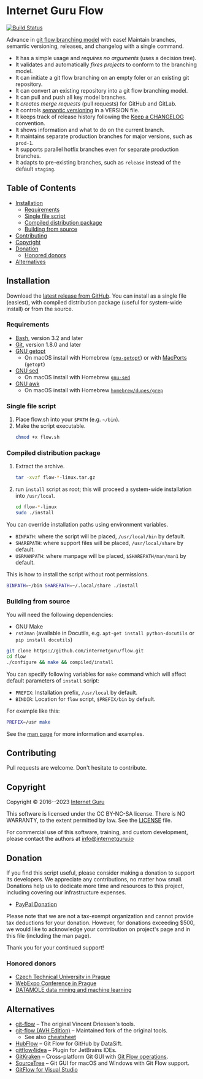 # Internet Guru Flow

[![Build Status](https://travis-ci.org/internetguru/flow.svg?branch=master)](https://travis-ci.org/internetguru/flow)

Advance in [git flow branching model](http://nvie.com/posts/a-successful-git-branching-model/) with ease! Maintain branches, semantic versioning, releases, and changelog with a single command.

- It has a simple usage and *requires no arguments* (uses a decision tree).
- It validates and automatically *fixes projects* to conform to the branching model.
- It can initiate a git flow branching on an empty foler or an existing git repository.
- It can convert an existing repository into a git flow branching model.
- It can pull and push all key model branches.
- It *creates merge requests* (pull requests) for GitHub and GitLab.
- It controls [semantic versioning](https://semver.org) in a VERSION file.
- It keeps track of release history following the [Keep a CHANGELOG](https://keepachangelog.com/en) convention.
- It shows information and what to do on the current branch.
- It maintains separate production branches for major versions, such as ``prod-1``.
- It supports parallel hotfix branches even for separate production branches.
- It adapts to pre-existing branches, such as ``release`` instead of the default ``staging``.


## Table of Contents

<!-- START doctoc generated TOC please keep comment here to allow auto update -->
<!-- DON'T EDIT THIS SECTION, INSTEAD RE-RUN doctoc TO UPDATE -->


- [Installation](#installation)
  - [Requirements](#requirements)
  - [Single file script](#single-file-script)
  - [Compiled distribution package](#compiled-distribution-package)
  - [Building from source](#building-from-source)
- [Contributing](#contributing)
- [Copyright](#copyright)
- [Donation](#donation)
  - [Honored donors](#honored-donors)
- [Alternatives](#alternatives)

<!-- END doctoc generated TOC please keep comment here to allow auto update -->


## Installation

Download the [latest release from GitHub](https://github.com/internetguru/flow/releases/latest). You can install as a single file (easiest), with compiled distribution package (useful for system-wide install) or from the source.


### Requirements

- [Bash](https://www.gnu.org/software/bash/), version 3.2 and later
- [Git](https://git-scm.com/), version 1.8.0 and later
- [GNU getopt](http://frodo.looijaard.name/project/getopt)
  - On macOS install with Homebrew ([`gnu-getopt`](http://braumeister.org/formula/gnu-getopt)) or with [MacPorts](https://www.macports.org/) (`getopt`)
- [GNU sed](https://www.gnu.org/software/sed/)
  - On macOS install with Homebrew [`gnu-sed`](http://braumeister.org/formula/gnu-sed)
- [GNU awk](https://www.gnu.org/software/gawk/)
  - On macOS install with Homebrew [`homebrew/dupes/grep`](https://github.com/Homebrew/homebrew-dupes)


### Single file script

1. Place flow.sh into your `$PATH` (e.g. `~/bin`).
2. Make the script executable.
   ```bash
   chmod +x flow.sh
   ```


### Compiled distribution package

1. Extract the archive.
   ```bash
   tar -xvzf flow-*-linux.tar.gz
   ```
2. run `install` script as root; this will proceed a system-wide installation into `/usr/local`.
   ```bash
   cd flow-*-linux
   sudo ./install
   ```

You can override installation paths using environment variables.

- `BINPATH`: where the script will be placed, `/usr/local/bin` by default.
- `SHAREPATH`: where support files will be placed, `/usr/local/share` by default.
- `USRMANPATH`: where manpage will be placed, `$SHAREPATH/man/man1` by default.

This is how to install the script without root permissions.

```bash
BINPATH=~/bin SHAREPATH=~/.local/share ./install
```


### Building from source

You will need the following dependencies:

- GNU Make
- `rst2man` (available in Docutils, e.g. `apt-get install python-docutils` or `pip install docutils`)

```bash
git clone https://github.com/internetguru/flow.git
cd flow
./configure && make && compiled/install
```

You can specify following variables for `make` command which will affect default parameters of `install` script:

- `PREFIX`: Installation prefix, `/usr/local` by default.
- `BINDIR`: Location for `flow` script, `$PREFIX/bin` by default.

For example like this:

```bash
PREFIX=/usr make
```

See the [man page](flow.1.rst) for more information and examples.


## Contributing

Pull requests are welcome. Don't hesitate to contribute.


## Copyright

Copyright © 2016--2023 [Internet Guru](https://www.internetguru.io)

This software is licensed under the CC BY-NC-SA license. There is NO WARRANTY, to the extent permitted by law. See the [LICENSE](LICENSE) file.

For commercial use of this software, training, and custom development, please contact the authors at info@internetguru.io


## Donation

If you find this script useful, please consider making a donation to support its developers. We appreciate any contributions, no matter how small. Donations help us to dedicate more time and resources to this project, including covering our infrastructure expenses.

- [PayPal Donation](https://www.paypal.com/donate/?hosted_button_id=QC7HU967R4PHC)

Please note that we are not a tax-exempt organization and cannot provide tax deductions for your donation. However, for donations exceeding $500, we would like to acknowledge your contribution on project's page and in this file (including the man page).

Thank you for your continued support!


### Honored donors

- [Czech Technical University in Prague](https://www.fit.cvut.cz/en)
- [WebExpo Conference in Prague](https://webexpo.net/)
- [DATAMOLE data mining and machine learning](https://www.datamole.cz/)


## Alternatives

- [git-flow](https://github.com/nvie/gitflow) – The original Vincent Driessen's tools.
- [git-flow (AVH Edition)](https://github.com/petervanderdoes/gitflow-avh) – Maintained fork of the original tools.
  - See also [cheatsheet](https://danielkummer.github.io/git-flow-cheatsheet/)
- [HubFlow](https://datasift.github.io/gitflow/) – Git Flow for GitHub by DataSift.
- [gitflow4idea](https://github.com/OpherV/gitflow4idea/) – Plugin for JetBrains IDEs.
- [GitKraken](https://www.gitkraken.com/) – Cross-platform Git GUI with [Git Flow operations](https://support.gitkraken.com/repositories/git-flow).
- [SourceTree](https://www.sourcetreeapp.com/) – Git GUI for macOS and Windows with Git Flow support.
- [GitFlow for Visual Studio](https://marketplace.visualstudio.com/items?itemName=vs-publisher-57624.GitFlowforVisualStudio2017)

